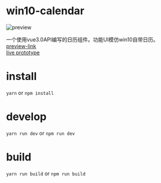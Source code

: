 # win10-calendar
![preview](https://user-gold-cdn.xitu.io/2020/4/30/171c9c0688f2f0c1?imageslim)

一个使用vue3.0API编写的日历组件。功能UI模仿win10自带日历。  
[preview-link](https://xty1992a.github.io/win10-calendar/index.html)  
[live prototype](https://codepen.io/xty1992a/pen/dyYNzKa)  

# install
`yarn` or `npm install`

# develop
`yarn run dev` or `npm run dev`

# build
`yarn run build` or `npm run build`
